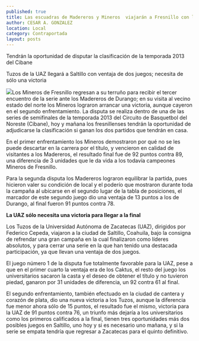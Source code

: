 ```yaml
---
published: true
title: Las escuadras de Madereros y Mineros  viajarán a Fresnillo con la serie empatada
author: CESAR A. GONZALEZ
location: Local
category: Contraportada
layout: posts
---
```


Tendrán la oportunidad de disputar la clasificación de la temporada 2013 del Cibane 

Tuzos de la UAZ llegará a Saltillo con ventaja de dos juegos; necesita de sólo una victoria

![](http://i.imgur.com/9MfYxPjm.jpg)Los Mineros de Fresnillo regresan a su terruño para recibir el tercer encuentro de la serie ante los Madereros de Durango; en su visita al vecino estado del norte los Mineros lograron arrancar una victoria, aunque cayeron en el segundo enfrentamiento.
La disputa se realiza dentro de una de las series de semifinales de la temporada 2013 del Circuito de Basquetbol del Noreste (Cibane), hoy y mañana los fresnillenses tendrán la oportunidad de adjudicarse la clasificación si ganan los dos partidos que tendrán en casa.

En el primer enfrentamiento los Mineros demostraron por qué no se les puede descartar en la carrera por el título, y vencieron en calidad de visitantes a los Madereros, el resultado final fue de 92 puntos contra 89, una diferencia de 3 unidades que le da vida a los todavía campeones Mineros de Fresnillo.

Para la segunda disputa los Madereros lograron equilibrar la partida, pues hicieron valer su condición de local y el poderío que mostraron durante toda la campaña al ubicarse en el segundo lugar de la tabla de posiciones, el marcador de este segundo juego dio una ventaja de 13 puntos a los de Durango, al final fueron 91 puntos contra 78.

**La UAZ sólo necesita una 
victoria para llegar a la final**

Los Tuzos de la Universidad Autónoma de Zacatecas (UAZ), dirigidos por Federico Cepeda, viajaron a la ciudad de Saltillo, Coahuila, bajo la consigna de refrendar una gran campaña en la cual finalizaron como líderes absolutos, y para cerrar una serie en la que han tenido una destacada participación, ya que llevan una ventaja de dos juegos.

El juego número 1 de la disputa fue totalmente favorable para la UAZ, pese a que en el primer cuarto la ventaja era de los Caktus, el resto del juego los universitarios sacaron la casta y el deseo de obtener el título y no tuvieron piedad, ganaron por 31 unidades de diferencia, un 92 contra 61 al final.

El segundo enfrentamiento, también efectuado en la ciudad de cantera y corazón de plata, dio una nueva victoria a los Tuzos, aunque la diferencia fue menor ahora sólo de 15 puntos, el resultado fue el mismo, victoria para la UAZ de 91 puntos contra 76, un triunfo más dejaría a los universitarios como los primeros calificados a la final, tienen tres oportunidades más dos posibles juegos en Saltillo, uno hoy y si es necesario uno mañana, y si la serie se empata tendría que regresar a Zacatecas para el quinto definitivo.
